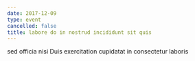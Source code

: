 ```yaml
---
date: 2017-12-09
type: event
cancelled: false
title: labore do in nostrud incididunt sit quis
---
```

sed officia nisi Duis exercitation cupidatat in consectetur laboris
